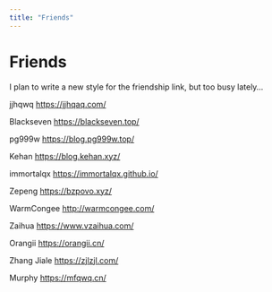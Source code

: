 ```yaml
---
title: "Friends"
---
```


# Friends

I plan to write a new style for the friendship link, but too busy lately… 

jjhqwq https://jjhqaq.com/

Blackseven https://blackseven.top/

pg999w https://blog.pg999w.top/

Kehan https://blog.kehan.xyz/

immortalqx https://immortalqx.github.io/

Zepeng https://bzpovo.xyz/

WarmCongee http://warmcongee.com/

Zaihua https://www.vzaihua.com/

Orangii https://orangii.cn/

Zhang Jiale https://zjlzjl.com/

Murphy https://mfqwq.cn/ 
